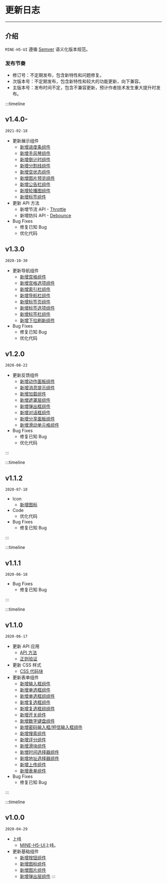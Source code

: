 # 更新日志

----

## 介绍

`MINE-H5-UI` 遵循 [Semver](https://semver.org/lang/zh-CN/) 语义化版本规范。

### 发布节奏

* 修订号：不定期发布，包含新特性和问题修复。
* 次版本号：不定期发布，包含新特性和较大的功能更新，向下兼容。
* 主版本号：发布时间不定，包含不兼容更新，预计作者技术发生重大提升时发布。

:::timeline

## v1.4.0-

`2021-02-18`

* 更新展示组件
  * [新增进度条组件](/doc/progressBar)
  * [新增手风琴组件](/doc/accordion)
  * [新增倒计时组件](/doc/countDown)
  * [新增分割线组件](/doc/divider)
  * [新增空状态组件](/doc/empty)
  * [新增图片预览组件](/doc/preview)
  * [新增公告栏组件](/doc/noticeBar)
  * [新增轮播图组件](/doc/swiper)
  * [新增标签组件](/doc/tag)
* 更新 API 方法
  * 新增节流 API - [Throttle](/doc/api)
  * 新增防抖 API - [Debounce](/doc/api)
* Bug Fixes
  * 修复已知 Bug
  * 优化代码

## v1.3.0

`2020-10-30`

* 更新导航组件
  * [新增宫格组件](/doc/grid)
  * [新增宫格选项组件](/doc/grid)
  * [新增索引栏组件](/doc/indexBar)
  * [新增导航栏组件](/doc/navBar)
  * [新增标签页组件](/doc/tab)
  * [新增标签选项组件](/doc/tab)
  * [新增标签栏组件](/doc/tabBar)
  * [新增下拉刷新组件](/doc/pullRefresh)
* Bug Fixes
  * 修复已知 Bug
  * 优化代码

## v1.2.0

`2020-08-22`

* 更新反馈组件
  * [新增动作面板组件](/doc/actionSheet)
  * [新增消息提示组件](/doc/toast)
  * [新增加载组件](/doc/loading)
  * [新增遮罩层组件](/doc/mask)
  * [新增弹出框组件](/doc/messageBox)
  * [新增对话框组件](/doc/dialog)
  * [新增分享面板组件](/doc/shareSheet)
  * [新增滑动单元格组件](/doc/swiperCell)
* Bug Fixes
  * 修复已知 Bug
  * 优化代码

:::

:::timeline

## v1.1.2

`2020-07-10`

* Icon
  * [新增图标](/doc/icon)
* Code
  * 优化代码
* Bug Fixes
  * 修复已知 Bug

:::

:::timeline

## v1.1.1

`2020-06-18`

* Bug Fixes
  * 修复已知 Bug

:::

:::timeline

## v1.1.0

`2020-06-17`

* 更新 API 应用
  * [API 方法](/doc/api)
  * [正则验证](/doc/regexp)
* 更新 CSS 样式
  * [CSS 代码块](/doc/css)
* 更新表单组件
  * [新增输入框组件](/doc/input)
  * [新增单选框组件](/doc/radio)
  * [新增单选框组组件](/doc/radio)
  * [新增复选框组件](/doc/checkbox)
  * [新增复选框组组件](/doc/checkbox)
  * [新增开关组件](/doc/switch)
  * [新增数字键盘组件](/doc/keyboard)
  * [新增密码输入框/短信输入框组件](/doc/password)
  * [新增搜索组件](/doc/search)
  * [新增评分组件](/doc/rate)
  * [新增滑块组件](/doc/slider)
  * [新增时间选择器组件](/doc/datetimePicker)
  * [新增地址选择器组件](/doc/addressPicker)
  * [新增上传组件](/doc/upload)
  * [新增表单组件](/doc/form)
* Bug Fixes
  * 修复已知 Bug

:::

:::timeline

## v1.0.0

`2020-04-29`

* 上线
  * [MINE-H5-UI](https://github.com/biaov/MINE-H5-UI)上线。
* 更新基础组件
  * [新增按钮组件](/doc/button)
  * [新增图标组件](/doc/icon)
  * [新增图片组件](/doc/image)
  * [新增弹出层组件](/doc/popup)
:::
